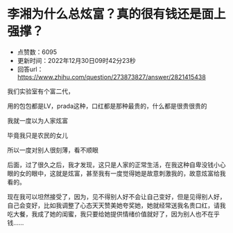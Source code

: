 # 李湘为什么总炫富？真的很有钱还是面上强撑？
- 点赞数：6095
- 更新时间：2022年12月30日09时42分23秒
- 回答url：https://www.zhihu.com/question/273873827/answer/2821415438
<body>
 <p data-pid="_yqyP-NI">我们实验室有个富二代，</p>
 <p data-pid="81Dnm7_W">用的包包都是LV，prada这种，口红都是那种最贵的，什么都是很贵很贵的</p>
 <p data-pid="mWVq-4JK">我就一度以为人家炫富</p>
 <p data-pid="EIheTRkJ">毕竟我只是农民的女儿</p>
 <p data-pid="c11adxwe">所以一度对别人很刻薄，看不顺眼</p>
 <p data-pid="ZGLELWNg">后面，过了很久之后，我才发现，这只是人家的正常生活，在我这种自卑没钱小心眼的女的眼中，这就是炫富，甚至我有一度觉得她是故意刺激我的，故意炫富给我看的。</p>
 <p data-pid="ydtNxIOT">现在我可以坦然接受了，因为，见不得别人好不会让自己变好，但是见得别人好，自己会变好，比如我调整了心态天天赞美她夸奖她，她就经常送我名贵口红，请我吃大餐，我成了她的闺蜜，我只要给她提供情绪价值就好了，因为别人也不在乎钱……</p>
</body>
